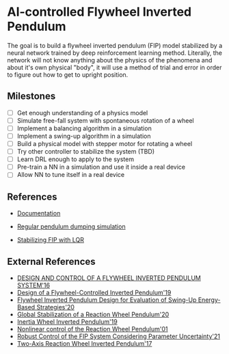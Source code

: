 # AI-controlled Flywheel Inverted Pendulum

The goal is to build a flywheel inverted pendulum (FIP) model stabilized by a neural network trained by deep reinforcement learning method. Literally, the network will not know anything about the physics of the phenomena and about it's own physical "body", it will use a method of trial and error in order to figure out how to get to upright position.


## Milestones

- [ ] Get enough understanding of a physics model
- [ ] Simulate free-fall system with spontaneous rotation of a wheel
- [ ] Implement a balancing algorithm in a simulation
- [ ] Implement a swing-up algorithm in a simulation
- [ ] Build a physical model with stepper motor for rotating a wheel
- [ ] Try other controller to stabilize the system (TBD)
- [ ] Learn DRL enough to apply to the system
- [ ] Pre-train a NN in a simulation and use it inside a real device
- [ ] Allow NN to tune itself in a real device

## References

- [Documentation](docs/README.md)

- [Regular pendulum dumping simulation](https://colab.research.google.com/drive/1u6tl5SG2cvKg8DLndMQ9u2ieP07KyDuc#scrollTo=PbFrm5GsAxk4)
- [Stabilizing FIP with LQR](https://colab.research.google.com/drive/1kIb0vfg7HsaBy3xPXdWx9-hCGLleFcXF#scrollTo=zqa5uH2bmCwl)

## External References

- [DESIGN AND CONTROL OF A FLYWHEEL INVERTED PENDULUM SYSTEM'16](articles/design_and_control_of_a_flywheel_inverted_pendulum_system.pdf)
- [Design of a Flywheel-Controlled Inverted Pendulum'19](articles/design_of_a_flywheel-controlled_inverted_pendulum_2019.pdf)
- [Flywheel Inverted Pendulum Design for Evaluation of Swing-Up Energy-Based Strategies'20](articles/flywheel_inverted_pendulum_design_for_evaluation_of_swing-up_energy-based_strategies_2020.pdf)
- [Global Stabilization of a Reaction Wheel Pendulum'20](articles/global_stabilization_of_a_reaction_wheel_pendulum_2020.pdf)
- [Inertia Wheel Inverted Pendulum'19](articles/inertia_wheel_inverted_pendulum_2019.pdf)
- [Nonlinear control of the Reaction Wheel Pendulum'01](articles/nonlinear_control_of_the_reaction_wheel_pendulum_2001.pdf)
- [Robust Control of the FIP System Considering Parameter Uncertainty'21](articles/robust_control_of_the_fip_system_considering_parameter_uncertainty_2021.pdf)
- [Two-Axis Reaction Wheel Inverted Pendulum'17](articles/two-axis_reaction_wheel_inverted_pendulum_2017.pdf)